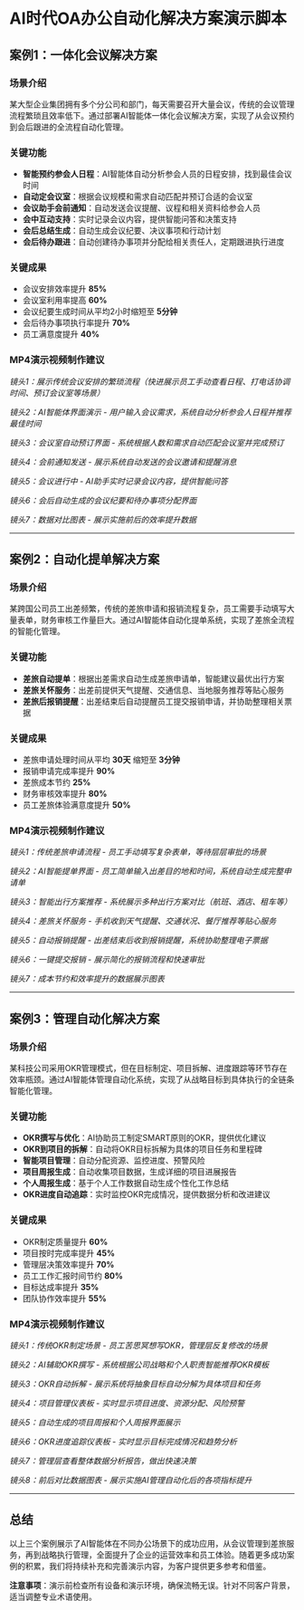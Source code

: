 # AI时代OA办公自动化解决方案演示脚本

## 案例1：一体化会议解决方案

### 场景介绍
某大型企业集团拥有多个分公司和部门，每天需要召开大量会议，传统的会议管理流程繁琐且效率低下。通过部署AI智能体一体化会议解决方案，实现了从会议预约到会后跟进的全流程自动化管理。

### 关键功能
- **智能预约参会人日程**：AI智能体自动分析参会人员的日程安排，找到最佳会议时间
- **自动定会议室**：根据会议规模和需求自动匹配并预订合适的会议室
- **会议助手会前通知**：自动发送会议提醒、议程和相关资料给参会人员
- **会中互动支持**：实时记录会议内容，提供智能问答和决策支持
- **会后总结生成**：自动生成会议纪要、决议事项和行动计划
- **会后待办跟进**：自动创建待办事项并分配给相关责任人，定期跟进执行进度

### 关键成果
- 会议安排效率提升 **85%**
- 会议室利用率提高 **60%**
- 会议纪要生成时间从平均2小时缩短至 **5分钟**
- 会后待办事项执行率提升 **70%**
- 员工满意度提升 **40%**

### MP4演示视频制作建议
*镜头1：展示传统会议安排的繁琐流程（快进展示员工手动查看日程、打电话协调时间、预订会议室等场景）*

*镜头2：AI智能体界面演示 - 用户输入会议需求，系统自动分析参会人日程并推荐最佳时间*

*镜头3：会议室自动预订界面 - 系统根据人数和需求自动匹配会议室并完成预订*

*镜头4：会前通知发送 - 展示系统自动发送的会议邀请和提醒消息*

*镜头5：会议进行中 - AI助手实时记录会议内容，提供智能问答*

*镜头6：会后自动生成的会议纪要和待办事项分配界面*

*镜头7：数据对比图表 - 展示实施前后的效率提升数据*

---

## 案例2：自动化提单解决方案

### 场景介绍
某跨国公司员工出差频繁，传统的差旅申请和报销流程复杂，员工需要手动填写大量表单，财务审核工作量巨大。通过AI智能体自动化提单系统，实现了差旅全流程的智能化管理。

### 关键功能
- **差旅自动提单**：根据出差需求自动生成差旅申请单，智能建议最优出行方案
- **差旅关怀服务**：出差前提供天气提醒、交通信息、当地服务推荐等贴心服务
- **差旅后报销提醒**：出差结束后自动提醒员工提交报销申请，并协助整理相关票据

### 关键成果
- 差旅申请处理时间从平均 **30天** 缩短至 **3分钟**
- 报销申请完成率提升 **90%**
- 差旅成本节约 **25%**
- 财务审核效率提升 **80%**
- 员工差旅体验满意度提升 **50%**

### MP4演示视频制作建议
*镜头1：传统差旅申请流程 - 员工手动填写复杂表单，等待层层审批的场景*

*镜头2：AI智能提单界面 - 员工简单输入出差目的地和时间，系统自动生成完整申请单*

*镜头3：智能出行方案推荐 - 系统展示多种出行方案对比（航班、酒店、租车等）*

*镜头4：差旅关怀服务 - 手机收到天气提醒、交通状况、餐厅推荐等贴心服务*

*镜头5：自动报销提醒 - 出差结束后收到报销提醒，系统协助整理电子票据*

*镜头6：一键提交报销 - 展示简化的报销流程和快速审批*

*镜头7：成本节约和效率提升的数据展示图表*

---

## 案例3：管理自动化解决方案

### 场景介绍
某科技公司采用OKR管理模式，但在目标制定、项目拆解、进度跟踪等环节存在效率瓶颈。通过AI智能体管理自动化系统，实现了从战略目标到具体执行的全链条智能化管理。

### 关键功能
- **OKR撰写与优化**：AI协助员工制定SMART原则的OKR，提供优化建议
- **OKR到项目的拆解**：自动将OKR目标拆解为具体的项目任务和里程碑
- **智能项目管理**：自动分配资源、监控进度、预警风险
- **项目周报生成**：自动收集项目数据，生成详细的项目进展报告
- **个人周报生成**：基于个人工作数据自动生成个性化工作总结
- **OKR进度自动追踪**：实时监控OKR完成情况，提供数据分析和改进建议

### 关键成果
- OKR制定质量提升 **60%**
- 项目按时完成率提升 **45%**
- 管理层决策效率提升 **70%**
- 员工工作汇报时间节约 **80%**
- 目标达成率提升 **35%**
- 团队协作效率提升 **55%**

### MP4演示视频制作建议
*镜头1：传统OKR制定场景 - 员工苦思冥想写OKR，管理层反复修改的场景*

*镜头2：AI辅助OKR撰写 - 系统根据公司战略和个人职责智能推荐OKR模板*

*镜头3：OKR自动拆解 - 展示系统将抽象目标自动分解为具体项目和任务*

*镜头4：项目管理仪表板 - 实时显示项目进度、资源分配、风险预警*

*镜头5：自动生成的项目周报和个人周报界面展示*

*镜头6：OKR进度追踪仪表板 - 实时显示目标完成情况和趋势分析*

*镜头7：管理层查看整体数据分析报告，做出快速决策*

*镜头8：前后对比数据图表 - 展示实施AI管理自动化后的各项指标提升*

---

## 总结

以上三个案例展示了AI智能体在不同办公场景下的成功应用，从会议管理到差旅服务，再到战略执行管理，全面提升了企业的运营效率和员工体验。随着更多成功案例的积累，我们将持续补充和完善演示内容，为客户提供更多参考和借鉴。



**注意事项**：演示前检查所有设备和演示环境，确保流畅无误。针对不同客户背景，适当调整专业术语使用。
